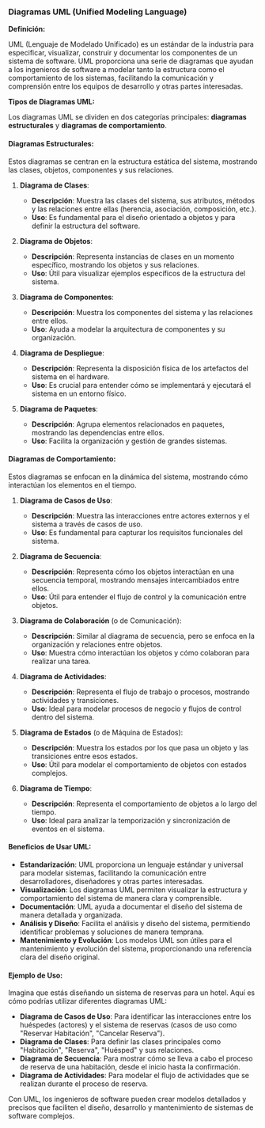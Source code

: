 ### Diagramas UML (Unified Modeling Language)

**Definición:**

UML (Lenguaje de Modelado Unificado) es un estándar de la industria para especificar, visualizar, construir y documentar los componentes de un sistema de software. UML proporciona una serie de diagramas que ayudan a los ingenieros de software a modelar tanto la estructura como el comportamiento de los sistemas, facilitando la comunicación y comprensión entre los equipos de desarrollo y otras partes interesadas.

**Tipos de Diagramas UML:**

Los diagramas UML se dividen en dos categorías principales: **diagramas estructurales** y **diagramas de comportamiento**.

#### Diagramas Estructurales:

Estos diagramas se centran en la estructura estática del sistema, mostrando las clases, objetos, componentes y sus relaciones.

1. **Diagrama de Clases**:
   - **Descripción**: Muestra las clases del sistema, sus atributos, métodos y las relaciones entre ellas (herencia, asociación, composición, etc.).
   - **Uso**: Es fundamental para el diseño orientado a objetos y para definir la estructura del software.

2. **Diagrama de Objetos**:
   - **Descripción**: Representa instancias de clases en un momento específico, mostrando los objetos y sus relaciones.
   - **Uso**: Útil para visualizar ejemplos específicos de la estructura del sistema.

3. **Diagrama de Componentes**:
   - **Descripción**: Muestra los componentes del sistema y las relaciones entre ellos.
   - **Uso**: Ayuda a modelar la arquitectura de componentes y su organización.

4. **Diagrama de Despliegue**:
   - **Descripción**: Representa la disposición física de los artefactos del sistema en el hardware.
   - **Uso**: Es crucial para entender cómo se implementará y ejecutará el sistema en un entorno físico.

5. **Diagrama de Paquetes**:
   - **Descripción**: Agrupa elementos relacionados en paquetes, mostrando las dependencias entre ellos.
   - **Uso**: Facilita la organización y gestión de grandes sistemas.

#### Diagramas de Comportamiento:

Estos diagramas se enfocan en la dinámica del sistema, mostrando cómo interactúan los elementos en el tiempo.

1. **Diagrama de Casos de Uso**:
   - **Descripción**: Muestra las interacciones entre actores externos y el sistema a través de casos de uso.
   - **Uso**: Es fundamental para capturar los requisitos funcionales del sistema.

2. **Diagrama de Secuencia**:
   - **Descripción**: Representa cómo los objetos interactúan en una secuencia temporal, mostrando mensajes intercambiados entre ellos.
   - **Uso**: Útil para entender el flujo de control y la comunicación entre objetos.

3. **Diagrama de Colaboración** (o de Comunicación):
   - **Descripción**: Similar al diagrama de secuencia, pero se enfoca en la organización y relaciones entre objetos.
   - **Uso**: Muestra cómo interactúan los objetos y cómo colaboran para realizar una tarea.

4. **Diagrama de Actividades**:
   - **Descripción**: Representa el flujo de trabajo o procesos, mostrando actividades y transiciones.
   - **Uso**: Ideal para modelar procesos de negocio y flujos de control dentro del sistema.

5. **Diagrama de Estados** (o de Máquina de Estados):
   - **Descripción**: Muestra los estados por los que pasa un objeto y las transiciones entre esos estados.
   - **Uso**: Útil para modelar el comportamiento de objetos con estados complejos.

6. **Diagrama de Tiempo**:
   - **Descripción**: Representa el comportamiento de objetos a lo largo del tiempo.
   - **Uso**: Ideal para analizar la temporización y sincronización de eventos en el sistema.

#### Beneficios de Usar UML:

- **Estandarización**: UML proporciona un lenguaje estándar y universal para modelar sistemas, facilitando la comunicación entre desarrolladores, diseñadores y otras partes interesadas.
- **Visualización**: Los diagramas UML permiten visualizar la estructura y comportamiento del sistema de manera clara y comprensible.
- **Documentación**: UML ayuda a documentar el diseño del sistema de manera detallada y organizada.
- **Análisis y Diseño**: Facilita el análisis y diseño del sistema, permitiendo identificar problemas y soluciones de manera temprana.
- **Mantenimiento y Evolución**: Los modelos UML son útiles para el mantenimiento y evolución del sistema, proporcionando una referencia clara del diseño original.

#### Ejemplo de Uso:

Imagina que estás diseñando un sistema de reservas para un hotel. Aquí es cómo podrías utilizar diferentes diagramas UML:

- **Diagrama de Casos de Uso**: Para identificar las interacciones entre los huéspedes (actores) y el sistema de reservas (casos de uso como "Reservar Habitación", "Cancelar Reserva").
- **Diagrama de Clases**: Para definir las clases principales como "Habitación", "Reserva", "Huésped" y sus relaciones.
- **Diagrama de Secuencia**: Para mostrar cómo se lleva a cabo el proceso de reserva de una habitación, desde el inicio hasta la confirmación.
- **Diagrama de Actividades**: Para modelar el flujo de actividades que se realizan durante el proceso de reserva.

Con UML, los ingenieros de software pueden crear modelos detallados y precisos que faciliten el diseño, desarrollo y mantenimiento de sistemas de software complejos.